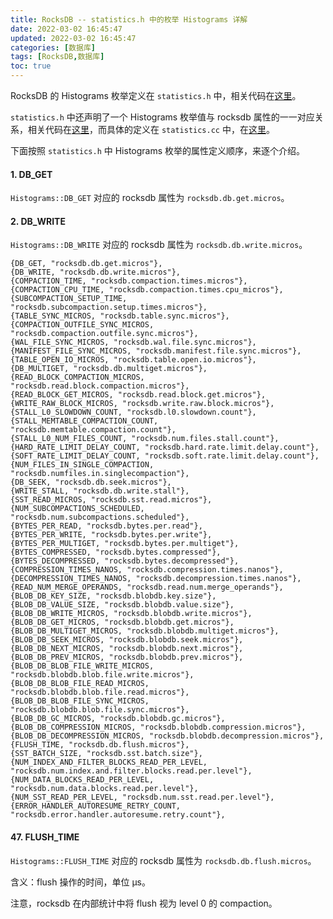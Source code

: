 ```yaml
---
title: RocksDB -- statistics.h 中的枚举 Histograms 详解
date: 2022-03-02 16:45:47
updated: 2022-03-02 16:45:47
categories: [数据库]
tags: [RocksDB,数据库]
toc: true
---
```




RocksDB 的 Histograms 枚举定义在 `statistics.h` 中，相关代码在[这里](https://github.com/facebook/rocksdb/blob/v6.25.3/include/rocksdb/statistics.h#L423-#L520)。

`statistics.h` 中还声明了一个 Histograms 枚举值与 rocksdb 属性的一一对应关系，相关代码在[这里](https://github.com/facebook/rocksdb/blob/v6.25.3/include/rocksdb/statistics.h#L522)，而具体的定义在 `statistics.cc` 中，在[这里](https://github.com/facebook/rocksdb/blob/v6.25.3/monitoring/statistics.cc#L219-L274)。

下面按照 `statistics.h` 中 Histograms 枚举的属性定义顺序，来逐个介绍。







#### 1. DB_GET

`Histograms::DB_GET` 对应的 rocksdb 属性为 `rocksdb.db.get.micros`。



#### 2. DB_WRITE

`Histograms::DB_WRITE` 对应的 rocksdb 属性为 `rocksdb.db.write.micros`。





```
{DB_GET, "rocksdb.db.get.micros"},
{DB_WRITE, "rocksdb.db.write.micros"},
{COMPACTION_TIME, "rocksdb.compaction.times.micros"},
{COMPACTION_CPU_TIME, "rocksdb.compaction.times.cpu_micros"},
{SUBCOMPACTION_SETUP_TIME, "rocksdb.subcompaction.setup.times.micros"},
{TABLE_SYNC_MICROS, "rocksdb.table.sync.micros"},
{COMPACTION_OUTFILE_SYNC_MICROS, "rocksdb.compaction.outfile.sync.micros"},
{WAL_FILE_SYNC_MICROS, "rocksdb.wal.file.sync.micros"},
{MANIFEST_FILE_SYNC_MICROS, "rocksdb.manifest.file.sync.micros"},
{TABLE_OPEN_IO_MICROS, "rocksdb.table.open.io.micros"},
{DB_MULTIGET, "rocksdb.db.multiget.micros"},
{READ_BLOCK_COMPACTION_MICROS, "rocksdb.read.block.compaction.micros"},
{READ_BLOCK_GET_MICROS, "rocksdb.read.block.get.micros"},
{WRITE_RAW_BLOCK_MICROS, "rocksdb.write.raw.block.micros"},
{STALL_L0_SLOWDOWN_COUNT, "rocksdb.l0.slowdown.count"},
{STALL_MEMTABLE_COMPACTION_COUNT, "rocksdb.memtable.compaction.count"},
{STALL_L0_NUM_FILES_COUNT, "rocksdb.num.files.stall.count"},
{HARD_RATE_LIMIT_DELAY_COUNT, "rocksdb.hard.rate.limit.delay.count"},
{SOFT_RATE_LIMIT_DELAY_COUNT, "rocksdb.soft.rate.limit.delay.count"},
{NUM_FILES_IN_SINGLE_COMPACTION, "rocksdb.numfiles.in.singlecompaction"},
{DB_SEEK, "rocksdb.db.seek.micros"},
{WRITE_STALL, "rocksdb.db.write.stall"},
{SST_READ_MICROS, "rocksdb.sst.read.micros"},
{NUM_SUBCOMPACTIONS_SCHEDULED, "rocksdb.num.subcompactions.scheduled"},
{BYTES_PER_READ, "rocksdb.bytes.per.read"},
{BYTES_PER_WRITE, "rocksdb.bytes.per.write"},
{BYTES_PER_MULTIGET, "rocksdb.bytes.per.multiget"},
{BYTES_COMPRESSED, "rocksdb.bytes.compressed"},
{BYTES_DECOMPRESSED, "rocksdb.bytes.decompressed"},
{COMPRESSION_TIMES_NANOS, "rocksdb.compression.times.nanos"},
{DECOMPRESSION_TIMES_NANOS, "rocksdb.decompression.times.nanos"},
{READ_NUM_MERGE_OPERANDS, "rocksdb.read.num.merge_operands"},
{BLOB_DB_KEY_SIZE, "rocksdb.blobdb.key.size"},
{BLOB_DB_VALUE_SIZE, "rocksdb.blobdb.value.size"},
{BLOB_DB_WRITE_MICROS, "rocksdb.blobdb.write.micros"},
{BLOB_DB_GET_MICROS, "rocksdb.blobdb.get.micros"},
{BLOB_DB_MULTIGET_MICROS, "rocksdb.blobdb.multiget.micros"},
{BLOB_DB_SEEK_MICROS, "rocksdb.blobdb.seek.micros"},
{BLOB_DB_NEXT_MICROS, "rocksdb.blobdb.next.micros"},
{BLOB_DB_PREV_MICROS, "rocksdb.blobdb.prev.micros"},
{BLOB_DB_BLOB_FILE_WRITE_MICROS, "rocksdb.blobdb.blob.file.write.micros"},
{BLOB_DB_BLOB_FILE_READ_MICROS, "rocksdb.blobdb.blob.file.read.micros"},
{BLOB_DB_BLOB_FILE_SYNC_MICROS, "rocksdb.blobdb.blob.file.sync.micros"},
{BLOB_DB_GC_MICROS, "rocksdb.blobdb.gc.micros"},
{BLOB_DB_COMPRESSION_MICROS, "rocksdb.blobdb.compression.micros"},
{BLOB_DB_DECOMPRESSION_MICROS, "rocksdb.blobdb.decompression.micros"},
{FLUSH_TIME, "rocksdb.db.flush.micros"},
{SST_BATCH_SIZE, "rocksdb.sst.batch.size"},
{NUM_INDEX_AND_FILTER_BLOCKS_READ_PER_LEVEL,
"rocksdb.num.index.and.filter.blocks.read.per.level"},
{NUM_DATA_BLOCKS_READ_PER_LEVEL, "rocksdb.num.data.blocks.read.per.level"},
{NUM_SST_READ_PER_LEVEL, "rocksdb.num.sst.read.per.level"},
{ERROR_HANDLER_AUTORESUME_RETRY_COUNT,
"rocksdb.error.handler.autoresume.retry.count"},
```

#### 47. FLUSH_TIME

`Histograms::FLUSH_TIME` 对应的 rocksdb 属性为 `rocksdb.db.flush.micros`。

含义：flush 操作的时间，单位 μs。

注意，rocksdb 在内部统计中将 flush 视为 level 0 的 compaction。



